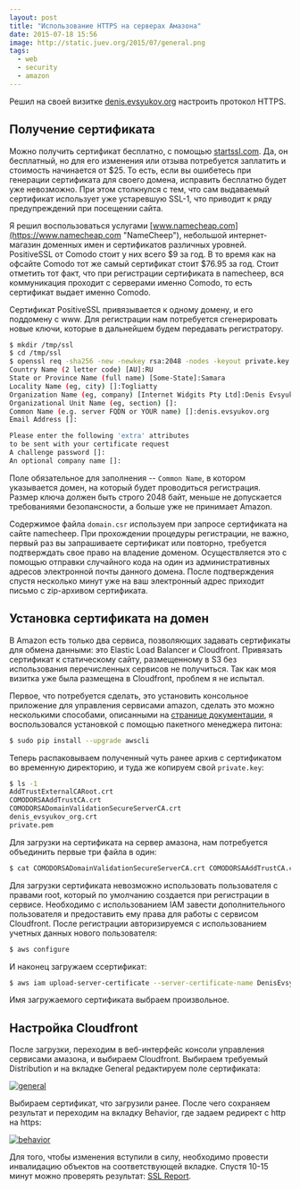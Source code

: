 ```yaml
---
layout: post
title: "Использование HTTPS на серверах Амазона"
date: 2015-07-18 15:56
image: http://static.juev.org/2015/07/general.png
tags:
  - web
  - security
  - amazon
---
```

Решил на своей визитке [denis.evsyukov.org](https://denis.evsyukov.org "Denis Evsyukov") настроить протокол HTTPS.

## Получение сертификата

Можно получить сертификат бесплатно, с помощью [startssl.com](https://www.startssl.com "StartSLL"). Да, он бесплатный, но для его изменения или отзыва потребуется заплатить и стоимость начинается от $25. То есть, если вы ошибетесь при генерации сертификата для своего домена, исправить бесплатно будет уже невозможно. При этом столкнулся с тем, что сам выдаваемый сертификат использует уже устаревшую SSL-1, что приводит к ряду предупреждений при посещении сайта.

Я решил воспользоваться услугами [www.namecheap.com](https://www.namecheap.com "NameCheep"), небольшой интернет-магазин доменных имен и сертификатов различных уровней. PositiveSSL от Comodo стоит у них всего $9 за год. В то время как на офсайте Comodo тот же самый сертификат стоит $76.95 за год. Стоит отметить тот факт, что при регистрации сертификата в namecheep, вся коммуникация проходит с серверами именно Comodo, то есть сертификат выдает именно Comodo.

Сертификат PositiveSSL привязывается к одному домену, и его поддомену c www. Для регистрации нам потребуется сгенерировать новые ключи, которые в дальнейшем будем передавать регистратору.

``` bash
$ mkdir /tmp/ssl
$ cd /tmp/ssl
$ openssl req -sha256 -new -newkey rsa:2048 -nodes -keyout private.key -out domain.csr
Country Name (2 letter code) [AU]:RU
State or Province Name (full name) [Some-State]:Samara
Locality Name (eg, city) []:Togliatty
Organization Name (eg, company) [Internet Widgits Pty Ltd]:Denis Evsyukov
Organizational Unit Name (eg, section) []:
Common Name (e.g. server FQDN or YOUR name) []:denis.evsyukov.org
Email Address []:

Please enter the following 'extra' attributes
to be sent with your certificate request
A challenge password []:
An optional company name []:
```

Поле обязательное для заполнения -- `Common Name`, в котором указывается домен, на который будет проводиться регистрация. Размер ключа должен быть строго 2048 байт, меньше не допускается требованиями безопансности, а больше уже не принимает Amazon.

Содержимое файла `domain.csr` используем при запросе сертификата на сайте namecheep. При прохождении процедуры регистрации, не важно, первый раз вы запрашиваете сертификат или повторно, требуется подтверждать свое право на владение доменом. Осуществляется это с помощью отправки случайного кода на один из административных адресов электронной почты данного домена. После подтверждения спустя несколько минут уже на ваш электронный адрес приходит письмо с zip-архивом сертификата.

## Установка сертификата на домен

В Amazon есть только два сервиса, позволяющих задавать сертификаты для обмена данными: это Elastic Load Balancer и Cloudfront. Привязать сертификат к статическому сайту, размещенному в S3 без использования перечисленных сервисов не получиться. Так как моя визитка уже была размещена в Cloudfront, проблем я не испытал.

Первое, что потребуется сделать, это установить консольное приложение для управления сервисами amazon, сделать это можно несколькими способами, описанными на [странице документации](http://docs.aws.amazon.com/cli/latest/userguide/cli-chap-getting-set-up.html "AWS Documentation"), я воспользовался установкой с помощью пакетного менеджера питона:

``` bash
$ sudo pip install --upgrade awscli
```

Теперь распаковываем полученный чуть ранее архив с сертификатом во временную директорию, и туда же копируем свой `private.key`:

``` bash
$ ls -1
AddTrustExternalCARoot.crt
COMODORSAAddTrustCA.crt
COMODORSADomainValidationSecureServerCA.crt
denis_evsyukov_org.crt
private.pem
```

Для загрузки на сертификата на сервер амазона, нам потребуется объединить первые три файла в один:

``` bash
$ cat COMODORSADomainValidationSecureServerCA.crt COMODORSAAddTrustCA.crt AddTrustExternalCARoot.crt > PositiveSSL.ca-bundle
```

Для загрузки сертификата невозможно использовать пользователя с правами root, который по умолчанию создается при регистрации в сервисе. Необходимо с использованием IAM завести дополнительного пользователя и предоставить ему права для работы с сервисом Cloudfront. После регистрации авторизируемся с использованием учетных данных нового пользователя:

``` bash
$ aws configure
```

И наконец загружаем ссертификат:

``` bash
$ aws iam upload-server-certificate --server-certificate-name DenisEvsyukovOrg --certificate-body file://denis_evsyukov_org.crt --private-key file://private.key --certificate-chain file://PositiveSSL.ca-bundle --path /cloudfront/
```

Имя загружаемого сертификата выбраем произвольное.

## Настройка Cloudfront

После загрузки, переходим в веб-интерфейс консоли управления сервисами амазона, и выбираем Cloudfront. Выбираем требуемый Distribution и на вкладке General редактируем поле сертификата:

[![general](http://static.juev.org/2015/07/general.png)](http://static.juev.org/2015/07/general.png "General")

Выбираем сертификат, что загрузили ранее. После чего сохраняем результат и переходим на вкладку Behavior, где задаем редирект с http на https:

[![behavior](http://static.juev.org/2015/07/behavior.png)](http://static.juev.org/2015/07/behavior.png "Behavior")

Для того, чтобы изменения вступили в силу, необходимо провести инвалидацию объектов на соответствующей вкладке. Спустя 10-15 минут можно проверять результат: [SSL Report](https://www.ssllabs.com/ssltest/analyze.html?d=denis.evsyukov.org "SSL Report").
